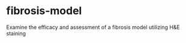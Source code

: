 # fibrosis-model
Examine the efficacy and assessment of a fibrosis model utilizing H&amp;E staining
